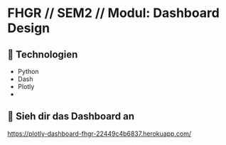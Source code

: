 # FHGR // SEM2 // Modul: Dashboard Design

## 📡 Technologien
- Python
- Dash
- Plotly
- 
## 🚀 Sieh dir das Dashboard an
https://plotly-dashboard-fhgr-22449c4b6837.herokuapp.com/
